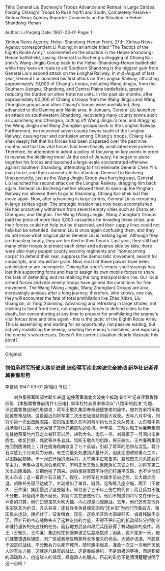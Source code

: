 Title: General Liu Bocheng's Troops Advance and Retreat in Large Strides, Forcing Chiang's Troops to Rush North and South, Completely Passive - Xinhua News Agency Reporter Comments on the Situation in Hebei-Shandong-Henan

Author: Li Puqing
Date: 1947-03-01
Page: 1

Xinhua News Agency, Hebei-Shandong-Henan Front, 27th: Xinhua News Agency correspondent Li Puqing, in an article titled "The Tactics of the Eighth Route Army," commented on the situation in the Hebei-Shandong-Henan battlefield, saying: General Liu Bocheng's dragging of Chiang Kai-shek's Wang Jingjiu Group back to the Hebei-Shandong-Henan battlefield while they were en route to aid Southern Shandong is the biggest gain from General Liu's second attack on the Longhai Railway. In mid-August of last year, General Liu launched his first attack on the Longhai Railway, attracting approximately 70,000 of Chiang's troops, including Wang Jingjiu, from the Southern Jiangsu, Shandong, and Central Plains battlefields, greatly reducing the burden on other fraternal units. In the past six months, after approximately 60,000 of Chiang's troops from the Wang Jingjiu and Wang Zhonglian groups and other Chiang's troops were annihilated, they advanced to the Daming and Nanle area. In January, General Liu launched an attack on southwestern Shandong, recovering many county towns such as Juancheng and Chengwu, cutting off Wang Jingjiu's rear, and dragging the Wang Jingjiu and Wang Zhonglian groups back to the Longhai Railway. Furthermore, he recovered seven county towns south of the Longhai Railway, causing fear and confusion among Chiang's troops. Chiang Kai-shek deeply felt that his forces had been dispersed over the past nine months and that his vital forces had been heavily annihilated everywhere. Therefore, he attempted to adopt a policy of focusing on key points in order to reverse the declining trend. At the end of January, he began to piece together his forces and launched a large-scale concentrated offensive against Southern Shandong, attempting to first eliminate General Chen Yi's main force, and then concentrate his attack on General Liu Bocheng. Unexpectedly, just as the Wang Jingjiu Group was hurrying east, General Liu launched his second attack on the Longhai Railway, dragging him back again. General Liu Bocheng neither allowed them to open up the Pinghan Railway nor allowed them to go to Shandong; Chiang Kai-shek lost this move again. Now, after advancing in large strides, General Liu is retreating in large strides again. The strategic mission has now been accomplished. He has proactively withdrawn from several empty cities such as Shanxian, Chengwu, and Dingtao. The Wang (Wang Jingjiu, Wang Zhonglian) Groups paid the price of more than 3,000 casualties for invading these cities, and their forces could not help but be dispersed, and their supply lines could not help but be extended. General Liu is once again confusing them, and they do not know what magical plans General Liu is making again. Although they are boasting loudly, they are terrified in their hearts. Last year, they still had many other troops to protect each other and advance side by side; there were also many puppet county security regiments and "homecoming corps" to defend their rear, suppress the democratic movement, search for conscripts, and requisition grain. Now, most of these pawns have been annihilated or are incomplete. Chiang Kai-shek's empty-shell strategy has lost this supporting force and has to assign its own mobile forces to share the task of defending and maintaining the long transportation line. Our local armed forces and rear enemy troops have gained the conditions for free movement. The Wang (Wang Jingjiu, Wang Zhonglian) Groups are also increasingly anxious after a long journey; therefore, who knows, one day, they will encounter the fate of total annihilation like Zhao Xitian, Liu Guangxin, or Yang Xianming. Advancing and retreating in large strides, not sticking to fixed front lines, not dispersing forces to defend cities to the death, but concentrating at any time to prepare for annihilating the enemy's vital forces time and time again - this is the tactic of the Eighth Route Army. This is assembling and waiting for an opportunity, not passive waiting, but actively mobilizing the enemy, creating the enemy's mistakes, and exposing the enemy's weaknesses. Doesn't the current situation clearly illustrate this point?



<hr /> 

Original: 


### 刘伯承将军所部大踏步进退  迫使蒋军南北奔波完全被动  新华社记者评冀鲁豫形势
李普顷
1947-03-01
第1版()
专栏：

　　刘伯承将军所部大踏步进退
    迫使蒋军南北奔波完全被动
    新华社记者评冀鲁豫形势
    【本报冀鲁豫前线廿七日电】新华社特派员李普顷以“八路军的战法”为题，评述冀鲁豫战场的形势说：蒋军王敬久集团奉命驰援鲁南的途中，被刘伯承将军拖回冀鲁豫战场，这是最近刘将军第二次出击陇海路的最大收获。去年八月中旬，刘将军第一次出击陇海路，把包括王敬久在内的蒋军约七万之众从苏北、山东和中原战场吸引过来，大大减轻了其他兄弟部队的负担。半年来，王敬久和王仲廉两集团在其他蒋军约六万之众被歼灭以后，进到大名、南乐一带。刘将军于一月间出击鲁西南，收复巨野、城武等许多县城，切断王敬久的后路，把王敬久、王仲廉两集团拖回到陇海路上；并在陇海路南收复了七个县城，引起了蒋军的恐惧与混乱。蒋介石深感九个月来兵力分散，有生力量处处遭到大量歼灭，因此企图改取重点主义，以图挽回颓势。于一月底开始拚凑兵力，大举集中进攻鲁南。妄想首先消灭陈毅将军主力，再集中进攻刘伯承将军，不料正当王敬久集团急忙东调之时，刘将军第二次出击陇海路，又把他拖了回来。刘伯承将军既不许他们打通平汉路，也不许他们到山东去；这一着蒋介石又输了。现在，刘将军在大踏步前进之后，又大踏步后退。战略任务现已达成了。主动撤出了单县、城武、定陶等几座空城。两王（王敬久、王仲廉）集团侵占了这些城市，即付出了三千以上伤亡的代价；而且兵力不能不分散，补给线不能不延长。刘将军又在迷惑他们，他们不知道刘将军又在作什么神奇的打算。他们口里虽然大吹大擂，内心却是心惊胆战。去年，他们还有其他许多部队互为护卫，齐头并进；还有许多伪县保安团和“还乡团”为他们守备后方，镇压民主运动，搜抓壮丁，征发粮食。现在，这些爪牙则大部被歼灭，或者残缺不全了。蒋介石的空心战略失去了这种支持的力量，不得不把自己的机动部队分担防守和维持漫长的交通线的任务。而我地方武装和敌后兵团获得了机动自如的条件。两王（王敬久、王仲廉）集团也在长途奔波之后益感焦虑；因此，说不定那一天，他们就要遭遇赵锡田、刘广信或者杨显明那样全军覆灭的命运。大踏步进退，不胶着于固定的战线，不分散兵力以死守城市，随时集中起来，准备一次又一次地歼灭敌人的有生力量，这就是八路军的战法。这是集结待机，不是消极的等待，而是积极的调动敌人，创造敌人的错误，暴露敌人的弱点。目前的形势不是清清楚楚说明了这一点吗？
